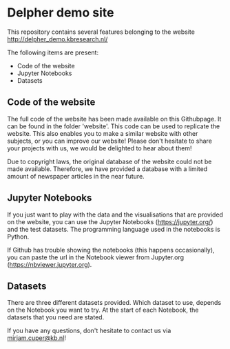 # Delpher demo site
This repository contains several features belonging to the website http://delpher_demo.kbresearch.nl/

The following items are present:
* Code of the website
* Jupyter Notebooks
* Datasets


## Code of the website
The full code of the website has been made available on this Githubpage. It can be found in the folder 'website'.
This code can be used to replicate the website. This also enables you to make  a similar website with other subjects, 
or you can improve our website! Please don't hesitate to share your projects with us, we would be delighted to hear about them!

Due to copyright laws, the original database of the website could not be made available. 
Therefore, we have provided a database with a limited amount of newspaper articles in the near future. 

## Jupyter Notebooks
If you just want to play with the  data and the visualisations that are provided on the website, you can use the Jupyter Notebooks (https://jupyter.org/) and the test datasets. The programming language used in the notebooks is Python. 

If Github has trouble showing the notebooks (this happens occasionally), you can paste the url in the Notebook viewer from Jupyter.org (https://nbviewer.jupyter.org).

## Datasets
There are three different datasets provided. Which dataset to use, depends on the Notebook you want to try. At the start of each Notebook, the datasets that you need are stated. 

If you have any questions, don't hesitate to contact us via mirjam.cuper@kb.nl! 
